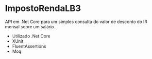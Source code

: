 # ImpostoRendaLB3

API em .Net Core para um simples consulta do valor de desconto do IR mensal sobre um salário.

  - Utilizado .Net Core
  - XUnit
  - FluentAssertions
  - Moq


